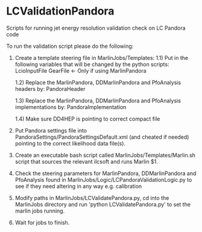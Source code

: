 # LCValidationPandora
Scripts for running jet energy resolution validation check on LC Pandora code

To run the validation script please do the following:

1) Create a template steering file in MarlinJobs/Templates:
	1.1) Put in the following variables that will be changed by the python scripts:
		<parameter name="LCIOInputFiles"> LcioInputFile </parameter>
		GearFile <- Only if using MarlinPandora

	1.2) Replace the MarlinPandora, DDMarlinPandora and PfoAnalysis headers by:
		PandoraHeader 

	1.3) Replace the MarlinPandora, DDMarlinPandora and PfoAnalysis implementations by:
		PandoraImplementation

	1.4) Make sure DD4HEP is pointing to correct compact file

2) Put Pandora settings file into PandoraSettings/PandoraSettingsDefault.xml (and cheated if needed) pointing to the correct likelihood data file(s).

3) Create an executable bash script called MarlinJobs/Templates/Marlin.sh script that sources the relevant ilcsoft and runs Marlin $1.

4) Check the steering parameters for MarlinPandora, DDMarlinPandora and PfoAnalysis found in MarlinJobs/Logic/LCPandoraValidationLogic.py to see if they need altering in any way e.g. calibration

5) Modify paths in MarlinJobs/LCValidatePandora.py, cd into the MarlinJobs directory and run 'python LCValidatePandora.py' to set the marlin jobs running.

6) Wait for jobs to finish.  

